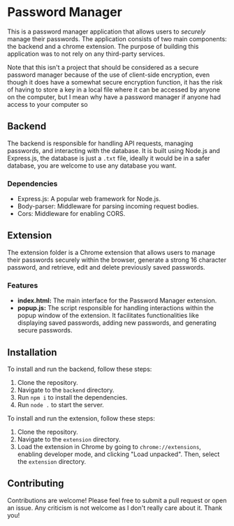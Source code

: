 # Password Manager

This is a password manager application that allows users to *securely* manage their passwords. The application consists of two main components: the backend and a chrome extension. The purpose of building this application was to not rely on any third-party services.

Note that this isn't a project that should be considered as a secure password manager because of the use of client-side encryption, even though it does have a somewhat secure encryption function, it has the risk of having to store a key in a local file where it can be accessed by anyone on the computer, but I mean why have a password manager if anyone had access to your computer so 
## Backend

The backend is responsible for handling API requests, managing passwords, and interacting with the database. It is built using Node.js and Express.js, the database is just a `.txt` file, ideally it would be in a safer database, you are welcome to use any database you want.

### Dependencies

- Express.js: A popular web framework for Node.js.
- Body-parser: Middleware for parsing incoming request bodies.
- Cors: Middleware for enabling CORS.

## Extension

The extension folder is a Chrome extension that allows users to manage their passwords securely within the browser, generate a strong 16 character password, and retrieve, edit and delete previously saved passwords.

### Features

- **index.html:** The main interface for the Password Manager extension.
- **popup.js:** The script responsible for handling interactions within the popup window of the extension. It facilitates functionalities like displaying saved passwords, adding new passwords, and generating secure passwords.

## Installation

To install and run the backend, follow these steps:

1. Clone the repository.
2. Navigate to the `backend` directory.
3. Run `npm i` to install the dependencies.
4. Run `node .` to start the server.

To install and run the extension, follow these steps:

1. Clone the repository.
2. Navigate to the `extension` directory.
3. Load the extension in Chrome by going to `chrome://extensions`, enabling developer mode, and clicking "Load unpacked". Then, select the `extension` directory.

## Contributing

Contributions are welcome! Please feel free to submit a pull request or open an issue. Any criticism is not welcome as I don't really care about it. Thank you!